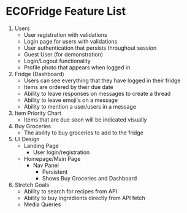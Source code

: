 # ECOFridge Feature List

1. Users
   * User registration with validations
   * Login page for users with validations
   * User authentication that persists throughout session
   * Guest User (for demonstration)
   * Login/Logout functionality
   * Profile photo that appears when logged in
2. Fridge (Dashboard)
   * Users can see everything that they have logged in their fridge
   * Items are ordered by their due date
   * Ability to leave responses on messages to create a thread
   * Ability to leave emoji's on a message
   * Ability to mention a user/users in a message
3. Item Priority Chart
   * Items that are due soon will be indicated visually
4. Buy Groceries
   * The ability to buy groceries to add to the fridge
5. UI Design
   * Landing Page
     * User login/registration
   * Homepage/Main Page
     * Nav Panel
       * Persistent
       * Shows Buy Groceries and Dashboard
6. Stretch Goals
   * Ability to search for recipes from API
   * Ability to buy ingredients directly from API fetch
   * Media Queries
  
